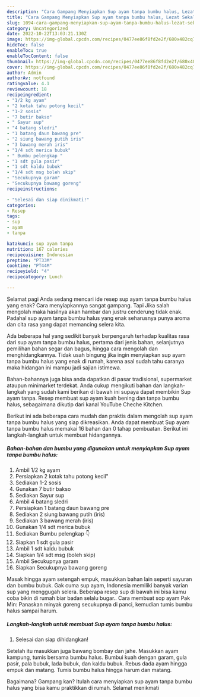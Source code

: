 ```yaml
---
description: "Cara Gampang Menyiapkan Sup ayam tanpa bumbu halus, Lezat Sekali"
title: "Cara Gampang Menyiapkan Sup ayam tanpa bumbu halus, Lezat Sekali"
slug: 1094-cara-gampang-menyiapkan-sup-ayam-tanpa-bumbu-halus-lezat-sekali
category: Uncategorized
date: 2022-10-22T13:03:21.130Z
image: https://img-global.cpcdn.com/recipes/0477ee86f8fd2e2f/680x482cq70/sup-ayam-tanpa-bumbu-halus-foto-resep-utama.jpg
hideToc: false
enableToc: true
enableTocContent: false
thumbnail: https://img-global.cpcdn.com/recipes/0477ee86f8fd2e2f/680x482cq70/sup-ayam-tanpa-bumbu-halus-foto-resep-utama.jpg
cover: https://img-global.cpcdn.com/recipes/0477ee86f8fd2e2f/680x482cq70/sup-ayam-tanpa-bumbu-halus-foto-resep-utama.jpg
author: Admin
authorAv: notfound
ratingvalue: 4.1
reviewcount: 18
recipeingredient:
- "1/2 kg ayam"
- "2 kotak tahu potong kecil"
- "1-2 sosis"
- "7 butir bakso"
- " Sayur sup"
- "4 batang sledri"
- "1 batang daun bawang pre"
- "2 siung bawang putih iris"
- "3 bawang merah iris"
- "1/4 sdt merica bubuk"
- " Bumbu pelengkap "
- "1 sdt gula pasir"
- "1 sdt kaldu bubuk"
- "1/4 sdt msg boleh skip"
- "Secukupnya garam"
- "Secukupnya bawang goreng"
recipeinstructions:

- "Selesai dan siap dinikmati!"
categories:
- Resep
tags:
- sup
- ayam
- tanpa

katakunci: sup ayam tanpa 
nutrition: 167 calories
recipecuisine: Indonesian
preptime: "PT33M"
cooktime: "PT44M"
recipeyield: "4"
recipecategory: Lunch

---
```



Selamat pagi Anda sedang mencari ide resep sup ayam tanpa bumbu halus yang enak? Cara menyiapkannya sangat gampang. Tapi Jika salah mengolah maka hasilnya akan hambar dan justru cenderung tidak enak. Padahal sup ayam tanpa bumbu halus yang enak seharusnya punya aroma dan cita rasa yang dapat memancing selera kita.


Ada beberapa hal yang sedikit banyak berpengaruh terhadap kualitas rasa dari sup ayam tanpa bumbu halus, pertama dari jenis bahan, selanjutnya pemilihan bahan segar dan bagus, hingga cara mengolah dan menghidangkannya. Tidak usah bingung jika ingin menyiapkan sup ayam tanpa bumbu halus yang enak di rumah, karena asal sudah tahu caranya maka hidangan ini mampu jadi sajian istimewa.

Bahan-bahannya juga bisa anda dapatkan di pasar tradisional, supermarket ataupun minimarket terdekat. Anda cukup mengikuti bahan dan langkah-langkah yang sudah kami berikan di bawah ini supaya dapat membikin Sup ayam tanpa. Resep membuat sup ayam kuah bening dan tanpa bumbu halus, sebagaimana dikutip dari kanal YouTube Cheche Kitchen.


Berikut ini ada beberapa cara mudah dan praktis dalam mengolah sup ayam tanpa bumbu halus yang siap dikreasikan. Anda dapat membuat Sup ayam tanpa bumbu halus memakai 16 bahan dan 0 tahap pembuatan. Berikut ini langkah-langkah untuk membuat hidangannya.

<!--inarticleads1-->

##### Bahan-bahan dan bumbu yang digunakan untuk menyiapkan Sup ayam tanpa bumbu halus:

1. Ambil 1/2 kg ayam
1. Persiapkan 2 kotak tahu potong kecil&#34;
1. Sediakan 1-2 sosis
1. Gunakan 7 butir bakso
1. Sediakan  Sayur sup
1. Ambil 4 batang sledri
1. Persiapkan 1 batang daun bawang pre
1. Sediakan 2 siung bawang putih (iris)
1. Sediakan 3 bawang merah (iris)
1. Gunakan 1/4 sdt merica bubuk
1. Sediakan  Bumbu pelengkap 👇
1. Siapkan 1 sdt gula pasir
1. Ambil 1 sdt kaldu bubuk
1. Siapkan 1/4 sdt msg (boleh skip)
1. Ambil Secukupnya garam
1. Siapkan Secukupnya bawang goreng


Masak hingga ayam setengah empuk, masukkan bahan lain seperti sayuran dan bumbu bubuk. Gak cuma sup ayam, Indonesia memiliki banyak varian sup yang menggugah selera. Beberapa resep sup di bawah ini bisa kamu coba bikin di rumah biar badan selalu bugar.. Cara membuat sop ayam Pak Min: Panaskan minyak goreng secukupnya di panci, kemudian tumis bumbu halus sampai harum. 

<!--inarticleads2-->

##### Langkah-langkah untuk membuat Sup ayam tanpa bumbu halus:


1. Selesai dan siap dihidangkan!

Setelah itu masukkan juga bawang bombay dan jahe. Masukkan ayam kampung, tumis bersama bumbu halus. Bumbui kuah dengan garam, gula pasir, pala bubuk, lada bubuk, dan kaldu bubuk. Rebus dada ayam hingga empuk dan matang. Tumis bumbu halus hingga harum dan matang. 

Bagaimana? Gampang kan? Itulah cara menyiapkan sup ayam tanpa bumbu halus yang bisa kamu praktikkan di rumah. Selamat menikmati
